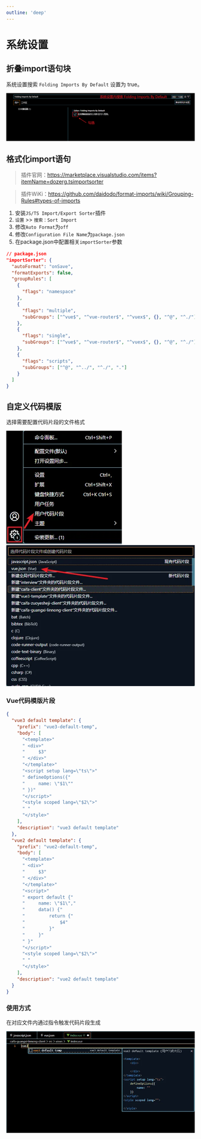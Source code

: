 ```yaml
---
outline: 'deep'
---
```


# 系统设置

## 折叠import语句块
系统设置搜索 `Folding Imports By Default` 设置为 true。

![](../../assets/%E6%8A%98%E5%8F%A0import%E8%AF%AD%E5%8F%A5%E5%9D%97.png)



## 格式化import语句

>插件官网：https://marketplace.visualstudio.com/items?itemName=dozerg.tsimportsorter

>插件WiKi：https://github.com/daidodo/format-imports/wiki/Grouping-Rules#types-of-imports

1. 安装`JS/TS Import/Export Sorter`插件
2. `设置` >> `搜索：Sort Import`
3. 修改`Auto Format`为`off`
4. 修改`Configuration File Name`为`package.json`
5. 在package.json中配置相关`importSorter`参数

```json
// package.json
"importSorter": {
  "autoFormat": "onSave",
  "formatExports": false,
  "groupRules": [
    {
      "flags": "namespace"
    },
    {
      "flags": "multiple",
      "subGroups": ["^vue$", "^vue-router$", "^vuex$", {}, "^@", "^./"]
    },
    {
      "flags": "single",
      "subGroups": ["^vue$", "^vue-router$", "^vuex$", {}, "^@", "^./"]
    },
    {
      "flags": "scripts",
      "subGroups": ["^@", "^../", "^./", "."]
    }
  ]
}
```


## 自定义代码模版

选择需要配置代码片段的文件格式

![](../../assets/%E8%87%AA%E5%AE%9A%E4%B9%89%E4%BB%A3%E7%A0%81%E6%A8%A1%E7%89%881.webp)
![](../../assets/%E8%87%AA%E5%AE%9A%E4%B9%89%E4%BB%A3%E7%A0%81%E6%A8%A1%E7%89%882.webp)

### Vue代码模版片段

```json
{
  "vue3 default template": {
    "prefix": "vue3-default-temp",
    "body": [
      "<template>"
      "	<div>"
      "		$3"
      "	</div>"
      "</template>"
      "<script setup lang=\"ts\">"
      "	defineOptions({"
      "		name: \"$1\""
      "	})"
      "</script>"
      "<style scoped lang=\"$2\">"
      "	"
      "</style>"
    ],
    "description": "vue3 default template"
  },
  "vue2 default template": {
    "prefix": "vue2-default-temp",
    "body": [
      "<template>"
      "	<div>"
      "		$3"
      "	</div>"
      "</template>"
      "<script>"
      "	export default {"
      "		name: \"$1\","
      "		data() {"
      "			return {"
      "				$4"
      "			}"
      "		}"
      "	}"
      "</script>"
      "<style scoped lang=\"$2\">"
      "	"
      "</style>"
    ],
    "description": "vue2 default template"
  }
}
```

### 使用方式

在对应文件内通过指令触发代码片段生成

![](../../assets/%E8%87%AA%E5%AE%9A%E4%B9%89%E4%BB%A3%E7%A0%81%E6%A8%A1%E7%89%883.webp)
